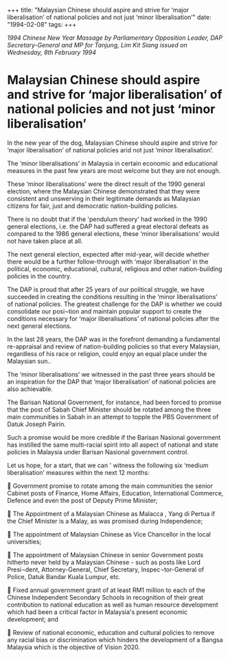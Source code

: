 +++ 
title: "Malaysian Chinese should aspire and strive for ‘major liberalisation’ of national policies and not just ‘minor liberalisation’"
date: "1994-02-08"
tags:
+++

_1994 Chinese New Year Massage by Parliamentary Opposition Leader, DAP Secretary-General and MP for Tanjung, Lim Kit Siang issued on Wednesday, 8th February 1994_

# Malaysian Chinese should aspire and strive for ‘major liberalisation’ of national policies and not just ‘minor liberalisation’

In the new year of the dog, Malaysian Chinese should aspire and strive for ‘major liberalisation’ of national policies arid not just ‘minor liberalisation’.</u>

The ‘minor liberalisations’ in Malaysia in certain economic and educational measures in the past few years are most welcome but they are not enough.

These ‘minor liberalisations’ were the direct result of the 1990 general election, where the Malaysian Chinese demonstrated that they were consistent and unswerving in their legitimate demands as Malaysian citizens for fair, just and democratic nation-building policies.

There is no doubt that if the 'pendulum theory' had worked in the 1990 general elections, i.e. the DAP had suffered a great electoral defeats as compared to the 1986 general elections, these ‘minor liberalisations’ would not have taken place at all.

The next general election, expected after mid-year, will decide whether there would be a further follow-through with ‘major liberalisation’ in the political, economic, educational, cultural, religious and other nation-building policies in the country.

The DAP is proud that after 25 years of our political struggle, we have succeeded in creating the conditions resulting in the ‘minor liberalisations’ of national policies. The greatest challenge for the DAP is whether we could consolidate our posi¬tion and maintain popular support to create the conditions necessary for ‘major liberalisations’ of national policies after the next general elections.

In the last 28 years, the DAP was in the forefront demanding a fundamental re-appraisal and review of nation-building policies so that every Malaysian, regardless of his race or religion, could enjoy an equal place under the Malaysian sun..

The ‘minor liberalisations’ we witnessed in the past three years should be an inspiration for the DAP that ‘major liberalisation’ of national policies are also achievable.

The Barisan National Government, for instance, had been forced to promise that the post of Sabah Chief Minister should be rotated among the three main communities in Sabah in an attempt to topple the PBS Government of Datuk Joseph Pairin.

Such a promise would be more credible if the Barisan Nasional government has instilled the same multi-racial spirit into all aspect of national and state policies in Malaysia under Barisan Nasional government control.

Let us hope, for a start, that we can ' witness the following six ‘medium liberalisation’ measures within the next 12 months:

	Government promise to rotate among the main communities the senior Cabinet posts of Finance, Home Affairs, Education, International Commerce, Defence and even the post of Deputy Prime Minister;

	The Appointment of a Malaysian Chinese as Malacca , Yang di Pertua if the Chief Minister is a Malay, as was promised during Independence;

	The appointment of Malaysian Chinese as Vice Chancellor in the local universities;

	The appointment of Malaysian Chinese in senior Government posts hitherto never held by a Malaysian Chinese - such as posts like Lord Presi¬dent, Attorney-General, Chief Secretary, Inspec¬tor-General of Police, Datuk Bandar Kuala Lumpur, etc.

	Fixed annual government grant of at least RM1 million to each of the Chinese Independent Secondary Schools in recognition of their great contribution to national education as well as human resource development which had been a critical factor in Malaysia's present economic development; and

	Review of national economic, education and cultural policies to remove any racial bias or discrimination which hinders the development of a Bangsa Malaysia which is the objective of Vision 2020.
 
